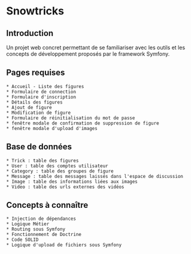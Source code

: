 # Snowtricks

## Introduction
Un projet web concret permettant de se familiariser avec les outils et les concepts de développement proposés par le framework Symfony.

## Pages requises
    * Accueil - Liste des figures
    * Formulaire de connection
    * Formulaire d'inscription
    * Détails des figures
    * Ajout de figure
    * Modification de figure
    * Formulaire de réinitialisation du mot de passe
    * fenêtre modale de confirmation de suppression de figure
    * fenêtre modale d'upload d'images

## Base de données
    * Trick : table des figures
    * User : table des comptes utilisateur
    * Category : table des groupes de figure
    * Message : table des messages laissés dans l'espace de discussion
    * Image : table des informations liées aux images
    * Video : table des urls externes des vidéos

## Concepts à connaître
    * Injection de dépendances
    * Logique Métier
    * Routing sous Symfony
    * Fonctionnement de Doctrine
    * Code SOLID
    * Logique d'upload de fichiers sous Symfony
